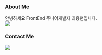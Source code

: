 ### About Me

안녕하세요 FrontEnd 주니어개발자 최용현입니다. <br/>
<img src="https://img.shields.io/badge/React-61DAFB?style=flat-square&logo=React&logoColor=white"/>



### Contact Me
<a href="https://www.instagram.com/y0s_h/"><img src="https://img.shields.io/badge/instagram-E4405F?style=flat-square&logo=instagram&logoColor=white"/></a>
<!--
**chldydgus777/chldydgus777** is a ✨ _special_ ✨ repository because its `README.md` (this file) appears on your GitHub profile.

Here are some ideas to get you started:

- 🔭 I’m currently working on ...
- 🌱 I’m currently learning ...
- 👯 I’m looking to collaborate on ...
- 🤔 I’m looking for help with ...
- 💬 Ask me about ...
- 📫 How to reach me: ...
- 😄 Pronouns: ...
- ⚡ Fun fact: ...
-->
